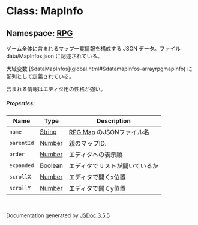 # Class: MapInfo

## Namespace: [RPG](RPG.md)


ゲーム全体に含まれるマップ一覧情報を構成する JSON データ。ファイル data/MapInfos.json に記述されている。

大域変数 [$dataMapInfos](global.html#$datamapInfos-arrayrpgmapInfo) に配列として定義されている。

含まれる情報はエディタ用の性格が強い。

##### Properties:

| Name | Type | Description |
| --- | --- | --- |
| `name` | [String](String.md) | [RPG.Map](RPG.Map.md) のJSONファイル名 |
| `parentId` | [Number](Number.md) | 親のマップID. |
| `order` | [Number](Number.md) | エディタへの表示順 || `expanded` | Boolean | エディタでリストが開いているか |
| `scrollX` | [Number](Number.md) | エディタで開くx位置 |
| `scrollY` | [Number](Number.md) | エディタで開くy位置 |
 <br>

  Documentation generated by [JSDoc 3.5.5](https://github.com/jsdoc3/jsdoc)
